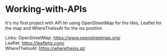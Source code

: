 # Working-with-APIs

It's my first project with API
Im using OpenStreetMap for the tiles, Leaflet for the map and WhereTheIssAt for the iss position

Links:
OpenStreetMap: https://www.openstreetmap.org/ </br>
Leaflet: https://leafletjs.com/ </br>
WhereTheIssAt: https://wheretheiss.at/ </br>
